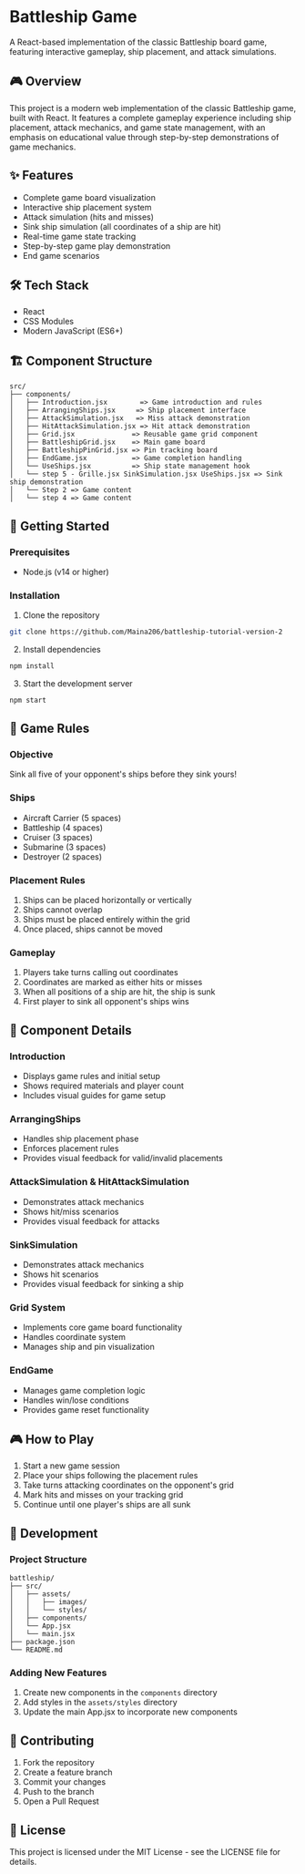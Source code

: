 # Battleship Game

A React-based implementation of the classic Battleship board game, featuring interactive gameplay, ship placement, and attack simulations.

## 🎮 Overview

This project is a modern web implementation of the classic Battleship game, built with React. It features a complete gameplay experience including ship placement, attack mechanics, and game state management, with an emphasis on educational value through step-by-step demonstrations of game mechanics.

## ✨ Features

- Complete game board visualization
- Interactive ship placement system
- Attack simulation (hits and misses)
- Sink ship simulation (all coordinates of a ship are hit)
- Real-time game state tracking
- Step-by-step game play demonstration
- End game scenarios

## 🛠️ Tech Stack

- React
- CSS Modules
- Modern JavaScript (ES6+)

## 🏗️ Component Structure

```
src/
├── components/
│   ├── Introduction.jsx        => Game introduction and rules
│   ├── ArrangingShips.jsx     => Ship placement interface
│   ├── AttackSimulation.jsx   => Miss attack demonstration
│   ├── HitAttackSimulation.jsx => Hit attack demonstration
│   ├── Grid.jsx              => Reusable game grid component
│   ├── BattleshipGrid.jsx    => Main game board
│   ├── BattleshipPinGrid.jsx => Pin tracking board
│   ├── EndGame.jsx           => Game completion handling
│   └── UseShips.jsx          => Ship state management hook
│   └── step 5 - Grille.jsx SinkSimulation.jsx UseShips.jsx => Sink ship demonstration
│   └── Step 2 => Game content
│   └── step 4 => Game content
```

## 🚀 Getting Started

### Prerequisites

- Node.js (v14 or higher)

### Installation

1. Clone the repository

```bash
git clone https://github.com/Maina206/battleship-tutorial-version-2
```

2. Install dependencies

```bash
npm install
```

3. Start the development server

```bash
npm start
```

## 🎯 Game Rules

### Objective

Sink all five of your opponent's ships before they sink yours!

### Ships

- Aircraft Carrier (5 spaces)
- Battleship (4 spaces)
- Cruiser (3 spaces)
- Submarine (3 spaces)
- Destroyer (2 spaces)

### Placement Rules

1. Ships can be placed horizontally or vertically
2. Ships cannot overlap
3. Ships must be placed entirely within the grid
4. Once placed, ships cannot be moved

### Gameplay

1. Players take turns calling out coordinates
2. Coordinates are marked as either hits or misses
3. When all positions of a ship are hit, the ship is sunk
4. First player to sink all opponent's ships wins

## 🎨 Component Details

### Introduction

- Displays game rules and initial setup
- Shows required materials and player count
- Includes visual guides for game setup

### ArrangingShips

- Handles ship placement phase
- Enforces placement rules
- Provides visual feedback for valid/invalid placements

### AttackSimulation & HitAttackSimulation

- Demonstrates attack mechanics
- Shows hit/miss scenarios
- Provides visual feedback for attacks

### SinkSimulation

- Demonstrates attack mechanics
- Shows hit scenarios
- Provides visual feedback for sinking a ship

### Grid System

- Implements core game board functionality
- Handles coordinate system
- Manages ship and pin visualization

### EndGame

- Manages game completion logic
- Handles win/lose conditions
- Provides game reset functionality

## 🎮 How to Play

1. Start a new game session
2. Place your ships following the placement rules
3. Take turns attacking coordinates on the opponent's grid
4. Mark hits and misses on your tracking grid
5. Continue until one player's ships are all sunk

## 🔧 Development

### Project Structure

```
battleship/
├── src/
│   ├── assets/
│   │   ├── images/
│   │   └── styles/
│   ├── components/
│   └── App.jsx
│   └── main.jsx
├── package.json
└── README.md
```

### Adding New Features

1. Create new components in the `components` directory
2. Add styles in the `assets/styles` directory
3. Update the main App.jsx to incorporate new components

## 🤝 Contributing

1. Fork the repository
2. Create a feature branch
3. Commit your changes
4. Push to the branch
5. Open a Pull Request

## 📝 License

This project is licensed under the MIT License - see the LICENSE file for details.
